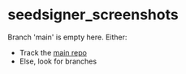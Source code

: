 # seedsigner_screenshots

Branch 'main' is empty here.  Either:

* Track the [main repo](https://github.com/SeedSigner/seedsigner-screenshots)
* Else, look for branches

